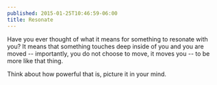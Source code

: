 ```yaml
---
published: 2015-01-25T10:46:59-06:00
title: Resonate
---
```

Have you ever thought of what it means for something to resonate with you? It means that something touches deep inside of you and you are moved -- importantly, you do not choose to move, it moves you -- to be more like that thing.

Think about how powerful that is, picture it in your mind.